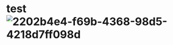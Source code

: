 # test![2202b4e4-f69b-4368-98d5-4218d7ff098d](https://user-images.githubusercontent.com/111595698/231416697-afaa6ddd-1d40-44e4-b22f-0abca8ec1580.jpg)
